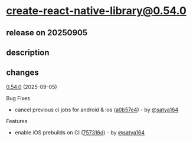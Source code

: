 # create-react-native-library@0.54.0

## release on 20250905
## description
## changes
<a href="https://github.com/callstack/react-native-builder-bob/compare/create-react-native-library@0.53.0...create-react-native-library@0.54.0">0.54.0</a> (2025-09-05)

Bug Fixes

* cancel previous ci jobs for android & ios (<a href="https://github.com/callstack/react-native-builder-bob/commit/a0b57e448f070ed4f06961a9bb51976db8dd306f">a0b57e4</a>) - by <a class="user-mention notranslate" data-hovercard-type="user" data-hovercard-url="/users/satya164/hovercard" data-octo-click="hovercard-link-click" data-octo-dimensions="link_type:self" href="https://github.com/satya164">@satya164</a>

Features

* enable iOS prebuilds on CI (<a href="https://github.com/callstack/react-native-builder-bob/commit/757316d67ff615cc90e4d04a788aaa1a6b0b965d">757316d</a>) - by <a class="user-mention notranslate" data-hovercard-type="user" data-hovercard-url="/users/satya164/hovercard" data-octo-click="hovercard-link-click" data-octo-dimensions="link_type:self" href="https://github.com/satya164">@satya164</a>

